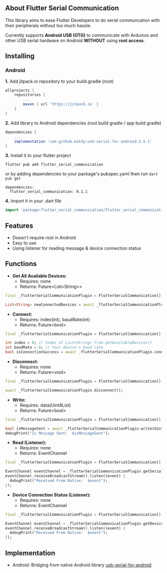 ## About Flutter Serial Communication

This library aims to ease Flutter Developers to do serial communcation with their peripherals without too much hassle.

Currently supports **Android USB (OTG)** to communicate with Arduinos and other USB serial hardware on Android **WITHOUT** using **root access**.

## Installing

### Android
**1.** Add jitpack.io repository to your build.gradle (root)
```gradle
allprojects {
    repositories {
        ...
        maven { url 'https://jitpack.io' }
    }
}
```
**2.** Add library to Android dependencies (root build gradle / app build gradle)
```gradle
dependencies {
    ...
    implementation 'com.github.mik3y:usb-serial-for-android:3.5.1'
}
```
**3.** Install it to your flutter project
```
flutter pub add flutter_serial_communication
```
or by adding dependencies to your package's pubspec.yaml then run `dart pub get`
```
dependencies:
  flutter_serial_communication: 0.1.1
```

**4.** Import it in your .dart file
```dart
import 'package:flutter_serial_communication/flutter_serial_communication.dart';
```


## Features
- Doesn't require root in Android
- Easy to use
- Using listener for reading message & device connection status

## Functions

- **Get All Available Devices:**
  - Requires: none
  - Returns: Future<List\<String>>
```dart
final _flutterSerialCommunicationPlugin = FlutterSerialCommunication();

List<String> newConnectedDevices = await _flutterSerialCommunicationPlugin.getAvailableDevices() ?? [];
```

- **Connect:**
  - Requires: index(int), baudRate(int)
  - Returns: Future\<bool>
```dart
final _flutterSerialCommunicationPlugin = FlutterSerialCommunication();

int index = 0; // Index of List<String> from getAvailableDevices()
int baudRate = 0; // Your device's baud rate
bool isConnectionSuccess = await _flutterSerialCommunicationPlugin.connect(index, baudRate);
```

- **Disconnect:**
  - Requires: none
  - Returns: Future\<void>
```dart
final _flutterSerialCommunicationPlugin = FlutterSerialCommunication();

await _flutterSerialCommunicationPlugin.disconnect();
```

- **Write:**
  - Requires: data(Uint8List)
  - Returns: Future\<bool>
```dart
final _flutterSerialCommunicationPlugin = FlutterSerialCommunication();

bool isMessageSent = await _flutterSerialCommunicationPlugin.write(Uint8List.fromList([0xBB, 0x00, 0x22, 0x00, 0x00, 0x22, 0x7E]));
debugPrint("Is Message Sent:  $isMessageSent");
```
- **Read (Listener):**
  - Requires: none
  - Returns: EventChannel
```dart
final _flutterSerialCommunicationPlugin = FlutterSerialCommunication();

EventChannel eventChannel = _flutterSerialCommunicationPlugin.getSerialMessageListener();
eventChannel.receiveBroadcastStream().listen((event) {
  debugPrint("Received From Native:  $event");
});
```

- **Device Connection Status (Listener):**
  - Requires: none
  - Returns: EventChannel
```dart
final _flutterSerialCommunicationPlugin = FlutterSerialCommunication();

EventChannel eventChannel = _flutterSerialCommunicationPlugin.getDeviceConnectionListener();
eventChannel.receiveBroadcastStream().listen((event) {
  debugPrint("Received From Native:  $event");
});
```


## Implementation
* Android: Bridging from native Android library [usb-serial-for-android](https://github.com/mik3y/usb-serial-for-android)